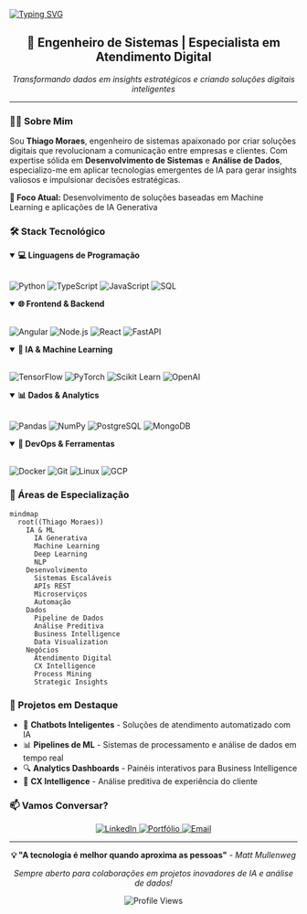 [![Typing SVG](https://readme-typing-svg.demolab.com?font=Fira+Code&weight=500&size=30&pause=1000&color=FFF&width=800&height=65&lines=%F0%9F%91%A8%F0%9F%8F%BB%E2%80%8D%F0%9F%92%BB++++Thiago+Moraes;%F0%9F%91%A8%F0%9F%8F%BB%E2%80%8D%F0%9F%92%BB++Especialista+em+Atendimento+Digital;%F0%9F%A4%96++Engenheiro+de+IA+%26+Machine+Learning)](https://git.io/typing-svg)

<div align="center">
  
## 🚀 Engenheiro de Sistemas | Especialista em Atendimento Digital

*Transformando dados em insights estratégicos e criando soluções digitais inteligentes*

</div>

---

### 👨‍💻 Sobre Mim

Sou **Thiago Moraes**, engenheiro de sistemas apaixonado por criar soluções digitais que revolucionam a comunicação entre empresas e clientes. Com expertise sólida em **Desenvolvimento de Sistemas** e **Análise de Dados**, especializo-me em aplicar tecnologias emergentes de IA para gerar insights valiosos e impulsionar decisões estratégicas.

**🎯 Foco Atual:** Desenvolvimento de soluções baseadas em Machine Learning e aplicações de IA Generativa

### 🛠️ Stack Tecnológico

<details open>
<summary><b>💻 Linguagens de Programação</b></summary>
<br>

![Python](https://img.shields.io/badge/Python-3776AB?style=for-the-badge&logo=python&logoColor=white)
![TypeScript](https://img.shields.io/badge/TypeScript-007ACC?style=for-the-badge&logo=typescript&logoColor=white)
![JavaScript](https://img.shields.io/badge/JavaScript-F7DF1E?style=for-the-badge&logo=javascript&logoColor=black)
![SQL](https://img.shields.io/badge/SQL-336791?style=for-the-badge&logo=postgresql&logoColor=white)

</details>

<details open>
<summary><b>🌐 Frontend & Backend</b></summary>
<br>

![Angular](https://img.shields.io/badge/Angular-DD0031?style=for-the-badge&logo=angular&logoColor=white)
![Node.js](https://img.shields.io/badge/Node.js-339933?style=for-the-badge&logo=nodedotjs&logoColor=white)
![React](https://img.shields.io/badge/React-20232A?style=for-the-badge&logo=react&logoColor=61DAFB)
![FastAPI](https://img.shields.io/badge/FastAPI-009688?style=for-the-badge&logo=fastapi&logoColor=white)

</details>

<details open>
<summary><b>🤖 IA & Machine Learning</b></summary>
<br>

![TensorFlow](https://img.shields.io/badge/TensorFlow-FF6F00?style=for-the-badge&logo=tensorflow&logoColor=white)
![PyTorch](https://img.shields.io/badge/PyTorch-EE4C2C?style=for-the-badge&logo=pytorch&logoColor=white)
![Scikit Learn](https://img.shields.io/badge/scikit_learn-F7931E?style=for-the-badge&logo=scikit-learn&logoColor=white)
![OpenAI](https://img.shields.io/badge/OpenAI-412991?style=for-the-badge&logo=openai&logoColor=white)

</details>

<details open>
<summary><b>📊 Dados & Analytics</b></summary>
<br>

![Pandas](https://img.shields.io/badge/Pandas-150458?style=for-the-badge&logo=pandas&logoColor=white)
![NumPy](https://img.shields.io/badge/NumPy-013243?style=for-the-badge&logo=numpy&logoColor=white)
![PostgreSQL](https://img.shields.io/badge/PostgreSQL-336791?style=for-the-badge&logo=postgresql&logoColor=white)
![MongoDB](https://img.shields.io/badge/MongoDB-4EA94B?style=for-the-badge&logo=mongodb&logoColor=white)

</details>

<details open>
<summary><b>🔧 DevOps & Ferramentas</b></summary>
<br>

![Docker](https://img.shields.io/badge/Docker-2496ED?style=for-the-badge&logo=docker&logoColor=white)
![Git](https://img.shields.io/badge/Git-F05032?style=for-the-badge&logo=git&logoColor=white)
![Linux](https://img.shields.io/badge/Linux-FCC624?style=for-the-badge&logo=linux&logoColor=black)
![GCP](https://img.shields.io/badge/Google%20Cloud-4285F4?&style=for-the-badge&logo=Google%20Cloud&logoColor=white)

</details>

### 🎯 Áreas de Especialização

```mermaid
mindmap
  root((Thiago Moraes))
    IA & ML
      IA Generativa
      Machine Learning
      Deep Learning
      NLP
    Desenvolvimento
      Sistemas Escaláveis
      APIs REST
      Microserviços
      Automação
    Dados
      Pipeline de Dados
      Análise Preditiva
      Business Intelligence
      Data Visualization
    Negócios
      Atendimento Digital
      CX Intelligence
      Process Mining
      Strategic Insights
```

### 🚀 Projetos em Destaque

- 🤖 **Chatbots Inteligentes** - Soluções de atendimento automatizado com IA
- 📊 **Pipelines de ML** - Sistemas de processamento e análise de dados em tempo real
- 🔍 **Analytics Dashboards** - Painéis interativos para Business Intelligence
- 🎯 **CX Intelligence** - Análise preditiva de experiência do cliente

### 📫 Vamos Conversar?

<p align="center">
    <a href="https://www.linkedin.com/in/thiagolsmoraes/">
        <img 
            alt="LinkedIn" 
            title="Conecte-se comigo no LinkedIn" 
            src="https://custom-icon-badges.demolab.com/badge/-LinkedIn-0077B5?style=for-the-badge&logo=linkedin&logoColor=white"
        />
    </a>
    <a href="https://thiagomoraes.com.br">
        <img 
            alt="Portfólio" 
            title="Visite meu portfólio" 
            src="https://custom-icon-badges.demolab.com/badge/-Portf%C3%B3lio-FF6B6B?style=for-the-badge&logo=web&logoColor=white"
        />
    </a>
    <a href="mailto:contato@thiagomoraes.com.br">
        <img 
            alt="Email" 
            title="Entre em contato via email" 
            src="https://custom-icon-badges.demolab.com/badge/-Email-EA4335?style=for-the-badge&logo=gmail&logoColor=white"
        />
    </a>
</p>

---

<div align="center">

**💡 "A tecnologia é melhor quando aproxima as pessoas"** - *Matt Mullenweg*

*Sempre aberto para colaborações em projetos inovadores de IA e análise de dados!*

![Profile Views](https://komarev.com/ghpvc/?username=thiagolsmoraes&color=blueviolet&style=for-the-badge)

</div>
